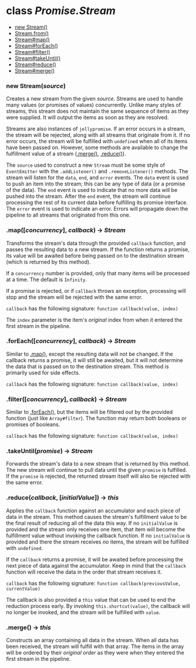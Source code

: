 # class *Promise.Stream*

- [new Stream()](#new-streamsource)
- [Stream.from()](#fromiterable---stream)
- [Stream#map()](#mapconcurrency-callback---stream)
- [Stream#forEach()](#foreachconcurrency-callback---stream)
- [Stream#filter()](#filterconcurrency-callback---stream)
- [Stream#takeUntil()](#takeuntilpromise---stream)
- [Stream#reduce()](#reducecallback-initalvalue---this)
- [Stream#merge()](#merge---this)

### new Stream(*source*)

Creates a new stream from the given *source*. Streams are used to handle many values (or promises of values) concurrently. Unlike many styles of streams, this stream does not maintain the same sequence of items as they were supplied. It will output the items as soon as they are resolved.

Streams are also instances of `jellypromise`. If an error occurs in a stream, the stream will be rejected, along with all streams that originate from it. If no error occurs, the stream will be fulfilled with `undefined` when all of its items have been passed on. However, some methods are available to change the fulfillment value of a stream ([.merge()](#merge---this), [.reduce()](#reducecallback-initalvalue---this)).

The `source` used to construct a new `Stream` must be some style of `EventEmitter` with the `.addListener()` and `.removeListener()` methods. The stream will listen for the `data`, `end`, and `error` events. The `data` event is used to push an item into the stream; this can be any type of data (or a promise of the data). The `end` event is used to indicate that no more data will be pushed into the stream. After the `end` event, the stream will continue processing the rest of its current data before fulfilling its promise interface. The `error` event is used to indicate an error. Errors will propagate down the pipeline to all streams that originated from this one.


### .map([*concurrency*], *callback*) -> *Stream*

Transforms the stream's data through the provided `callback` function, and passes the resulting data to a new stream. If the function returns a promise, its value will be awaited before being passed on to the destination stream (which is returned by this method).

If a `concurrency` number is provided, only that many items will be processed at a time. The default is `Infinity`.

If a promise is rejected, or if `callback` throws an exception, processing will stop and the stream will be rejected with the same error.

`callback` has the following signature: `function callback(value, index)`

The `index` parameter is the item's *original* index from when it entered the first stream in the pipeline.

### .forEach([*concurrency*], *callback*) -> *Stream*

Similar to [.map()](#mapconcurrency-callback---stream), except the resulting data will not be changed. If the callback returns a promise, it will still be awaited, but it will not determine the data that is passed on to the destination stream. This method is primarily used for side effects.

`callback` has the following signature: `function callback(value, index)`

### .filter([*concurrency*], *callback*) -> *Stream*

Similar to [.forEach()](#foreachconcurrency-callback---stream), but the items will be filtered out by the provided function (just like `Array#filter`). The function may return both booleans or promises of booleans.

`callback` has the following signature: `function callback(value, index)`

### .takeUntil(*promise*) -> *Stream*

Forwards the stream's data to a new stream that is returned by this method. The new stream will continue to pull data until the given `promise` is fulfilled. If the `promise` is rejected, the returned stream itself will also be rejected with the same error.

### .reduce(*callback*, [*initialValue*]) -> *this*

Applies the `callback` function against an accumulator and each piece of data in the stream. This method causes the stream's fulfillment value to be the final result of reducing all of the data this way. If no `initialValue` is provided and the stream only receives one item, that item will become the fulfillment value without invoking the callback function. If no `initialValue` is provided and there the stream receives *no* items, the stream will be fulfilled with `undefined`.

If the `callback` returns a promise, it will be awaited before processing the next piece of data against the accumulator. Keep in mind that the `callback` function will receive the data in the order that stream receives it.

`callback` has the following signature: `function callback(previousValue, currentValue)`

The callback is also provided a `this` value that can be used to end the reduction process early. By invoking `this.shortcut(value)`, the callback will no longer be invoked, and the stream will be fulfilled with `value`.

### .merge() -> *this*

Constructs an array containing all data in the stream. When all data has been received, the stream will fulfill with that array. The items in the array will be ordered by their *original order* as they were when they entered the first stream in the pipeline.



